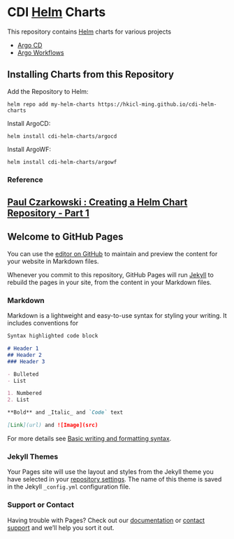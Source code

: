 # CDI [Helm](https://helm.sh) Charts

This repository contains [Helm](https://helm.sh) charts for various projects

* [Argo CD](charts/argocd/)
* [Argo Workflows](charts/argowf/)

## Installing Charts from this Repository

Add the Repository to Helm:
```
helm repo add my-helm-charts https://hkicl-ming.github.io/cdi-helm-charts
```

Install ArgoCD:
```
helm install cdi-helm-charts/argocd
```

Install ArgoWF:
```
helm install cdi-helm-charts/argowf
```

### Reference
[Paul Czarkowski : Creating a Helm Chart Repository - Part 1](https://tech.paulcz.net/blog/creating-a-helm-chart-monorepo-part-1/)
--------------------------------

## Welcome to GitHub Pages

You can use the [editor on GitHub](https://github.com/hkicl-ming/cdi-helm-charts/edit/gh-pages/README.md) to maintain and preview the content for your website in Markdown files.

Whenever you commit to this repository, GitHub Pages will run [Jekyll](https://jekyllrb.com/) to rebuild the pages in your site, from the content in your Markdown files.

### Markdown

Markdown is a lightweight and easy-to-use syntax for styling your writing. It includes conventions for

```markdown
Syntax highlighted code block

# Header 1
## Header 2
### Header 3

- Bulleted
- List

1. Numbered
2. List

**Bold** and _Italic_ and `Code` text

[Link](url) and ![Image](src)
```

For more details see [Basic writing and formatting syntax](https://docs.github.com/en/github/writing-on-github/getting-started-with-writing-and-formatting-on-github/basic-writing-and-formatting-syntax).

### Jekyll Themes

Your Pages site will use the layout and styles from the Jekyll theme you have selected in your [repository settings](https://github.com/hkicl-ming/cdi-helm-charts/settings/pages). The name of this theme is saved in the Jekyll `_config.yml` configuration file.

### Support or Contact

Having trouble with Pages? Check out our [documentation](https://docs.github.com/categories/github-pages-basics/) or [contact support](https://support.github.com/contact) and we’ll help you sort it out.
